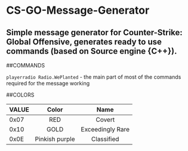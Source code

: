 # CS-GO-Message-Generator
Simple message generator for Counter-Strike: Global Offensive,  generates ready to use commands (based on Source engine {C++}).
---


##COMMANDS

```playerradio Radio.WePlanted``` - the main part of most of the commands required for the message working


##COLORS

| VALUE         | Color           | Name             |
| ------------- |:---------------:| :---------------:|
| 0x07          | RED             | Covert           |
| 0x10          | GOLD            | Exceedingly Rare |
| 0x0E          | Pinkish purple  |    Classified    | 
